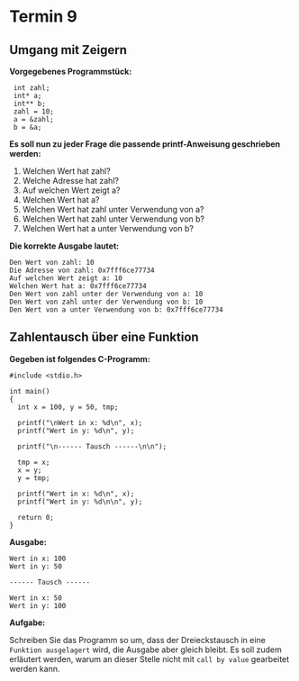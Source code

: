 # Termin 9

## Umgang mit Zeigern

__Vorgegebenes Programmstück:__

     int zahl;
     int* a;
     int** b;
     zahl = 10;
     a = &zahl;
     b = &a;

__Es soll nun zu jeder Frage die passende printf-Anweisung geschrieben werden:__

  1. Welchen Wert hat zahl?
  2. Welche Adresse hat zahl?
  3. Auf welchen Wert zeigt a?
  4. Welchen Wert hat a?
  5. Welchen Wert hat zahl unter Verwendung von a?
  6. Welchen Wert hat zahl unter Verwendung von b?
  7. Welchen Wert hat a unter Verwendung von b?

__Die korrekte Ausgabe lautet:__

    Den Wert von zahl: 10
    Die Adresse von zahl: 0x7fff6ce77734
    Auf welchen Wert zeigt a: 10
    Welchen Wert hat a: 0x7fff6ce77734
    Den Wert von zahl unter der Verwendung von a: 10
    Den Wert von zahl unter der Verwendung von b: 10
    Den Wert von a unter Verwendung von b: 0x7fff6ce77734

## Zahlentausch über eine Funktion

__Gegeben ist folgendes C-Programm:__

    #include <stdio.h>

    int main()
    {
      int x = 100, y = 50, tmp;

      printf("\nWert in x: %d\n", x);
      printf("Wert in y: %d\n", y);

      printf("\n------ Tausch ------\n\n");

      tmp = x;
      x = y;
      y = tmp;

      printf("Wert in x: %d\n", x);
      printf("Wert in y: %d\n\n", y);

      return 0;
    }

__Ausgabe:__

    Wert in x: 100
    Wert in y: 50

    ------ Tausch ------

    Wert in x: 50
    Wert in y: 100

__Aufgabe:__

Schreiben Sie das Programm so um, dass der Dreieckstausch in eine `Funktion ausgelagert` wird, die Ausgabe aber gleich bleibt. Es soll zudem erläutert werden, warum an dieser Stelle nicht mit `call by value` gearbeitet werden kann.
